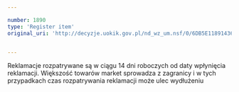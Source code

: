 ```yaml
---

number: 1890
type: 'Register item'
original_uri: 'http://decyzje.uokik.gov.pl/nd_wz_um.nsf/0/6DB5E118914360F9C125770A0023C992?OpenDocument'


---
```


Reklamacje rozpatrywane są w ciągu 14 dni roboczych od daty wpłynięcia reklamacji. Większość towarów market sprowadza z zagranicy i w tych przypadkach czas rozpatrywania reklamacji może ulec wydłużeniu
